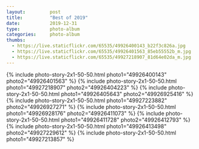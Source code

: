 ```yaml
---
layout:         post
title:          "Best of 2019"
date:           2019-12-31
type:           photo-album
categories:     photo-album
thumbs:         
  - https://live.staticflickr.com/65535/49926400143_b22f3c826a.jpg
  - https://live.staticflickr.com/65535/49926401563_85eb55552b_m.jpg
  - https://live.staticflickr.com/65535/49927218907_81d64e02da_m.jpg
---
```


{% include photo-story-2x1-50-50.html photo1="49926400143" photo2="49926401563" %}
{% include photo-story-2x1-50-50.html photo1="49927218907" photo2="49926404223" %}
{% include photo-story-2x1-50-50.html photo1="49926405643" photo2="49926925416" %}
{% include photo-story-2x1-50-50.html photo1="49927223882" photo2="49926927271" %}
{% include photo-story-2x1-50-50.html photo1="49926928176" photo2="49926411073" %}
{% include photo-story-2x1-50-50.html photo1="49926411728" photo2="49926412793" %}
{% include photo-story-2x1-50-50.html photo1="49926413498" photo2="49927229612" %}
{% include photo-story-2x1-50-50.html photo1="49927213857" %}